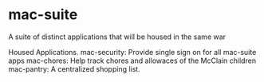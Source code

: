 # mac-suite
A suite of distinct applications that will be housed in the same war 

Housed Applications.
mac-security: Provide single sign on for all mac-suite apps
mac-chores: Help track chores and allowaces of the McClain children
mac-pantry: A centralized shopping list.
